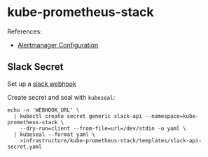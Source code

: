 # kube-prometheus-stack

References:
- [Alertmanager Configuration](https://prometheus.io/docs/alerting/latest/configuration/)

## Slack Secret

Set up a [slack webhook](https://api.slack.com/messaging/webhooks#getting-started)

Create secret and seal with `kubeseal`:
```
echo -n 'WEBHOOK_URL' \
  | kubectl create secret generic slack-api --namespace=kube-prometheus-stack \
    --dry-run=client --from-file=url=/dev/stdin -o yaml \
  | kubeseal --format yaml \
    >infrastructure/kube-prometheus-stack/templates/slack-api-secret.yaml
```
